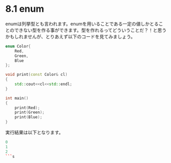 # 8.1 enum
enumは列挙型とも言われます。enumを用いることである一定の値しかとることのできない型を作る事ができます。型を作れるってどういうことだ？！と思うかもしれませんが、とりあえず以下のコードを見てみましょう。
```cpp
enum Color{
    Red,
    Green,
    Blue
};

void print(const Color& cl)
{
    std::cout<<cl<<std::endl;
}

int main()
{
    print(Red);
    print(Green);
    print(Blue);
}
```
実行結果は以下となります。
```cpp
0
1
2
```s